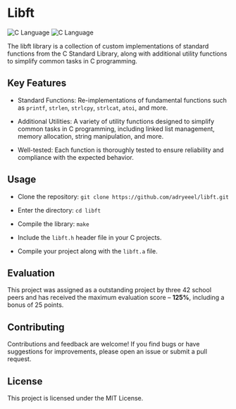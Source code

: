 # Libft

![C Language](https://img.shields.io/badge/C-00599C?style=for-the-badge&logo=c&logoColor=white)
![C Language](https://img.shields.io/badge/Ubuntu-E95420?style=for-the-badge&logo=ubuntu&logoColor=white)

The libft library is a collection of custom implementations of standard functions from the C Standard Library, along with additional utility functions to simplify common tasks in C programming.

## Key Features

- Standard Functions: Re-implementations of fundamental functions such as `printf`, `strlen`, `strlcpy`, `strlcat`, `atoi`, and more.

- Additional Utilities: A variety of utility functions designed to simplify common tasks in C programming, including linked list management, memory allocation, string manipulation, and more.

- Well-tested: Each function is thoroughly tested to ensure reliability and compliance with the expected behavior.

## Usage

- Clone the repository: `git clone https://github.com/adryeeel/libft.git`

- Enter the directory: `cd libft`

- Compile the library: `make`

- Include the `libft.h` header file in your C projects.

- Compile your project along with the `libft.a` file.

## Evaluation

This project was assigned as a outstanding project by three 42 school peers and has received the maximum evaluation score &ndash; **125%**, including a bonus of 25 points.

## Contributing

Contributions and feedback are welcome! If you find bugs or have suggestions for improvements, please open an issue or submit a pull request.

## License

This project is licensed under the MIT License.

